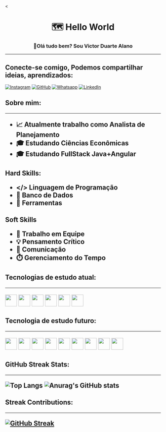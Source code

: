 <<h1 align="center">🗺️ Hello World </h1>
<h3 align="center">👋Olá tudo bem? Sou Victor Duarte Alano</h3>

------

## Conecte-se comigo, Podemos compartilhar ideias, aprendizados:

[![Instagram](https://img.shields.io/badge/Instagram-000?style=for-the-badge&logo=instagram)](https://www.instagram.com/vittu.a/)   [![GitHub](https://img.shields.io/badge/GitHub-000?style=for-the-badge&logo=github)](https://github.com/vittudev) [![Whatsapp](https://img.shields.io/badge/Whatsapp-000?style=for-the-badge&logo=Whatsapp)](https://api.whatsapp.com/qr/FZ6SV2IJIEYII1?autoload=1&app_absent=0) [![LinkedIn](https://img.shields.io/badge/LinkedIn-000?style=for-the-badge&logo=linkedin&logoColor=0E76A8)](https://www.linkedin.com/in/victor-alano-18297728b/)

<h2 align="left"> Sobre mim:

----------

- 📈 Atualmente trabalho como Analista de Planejamento 
- 🎓 Estudando Ciências Econômicas
- 🎓 Estudando FullStack Java+Angular

<h2 align="left"> Hard Skills:


- </> Linguagem de Programação
- 🧠 Banco de Dados
- 🔎 Ferramentas

<h2 align="left"> Soft Skills

- 💼 Trabalho em Equipe
- 💡 Pensamento Crítico
- 💬 Comunicação
- ⏱️ Gerenciamento do Tempo

<h2 align="left"> Tecnologias de estudo atual:

-----------

<img src="https://cdn.jsdelivr.net/gh/devicons/devicon/icons/javascript/javascript-plain.svg" width="38" height="38"/>
<img src="https://cdn.jsdelivr.net/gh/devicons/devicon/icons/python/python-original.svg" width="38" height="38"/>
<img src="https://cdn.jsdelivr.net/gh/devicons/devicon/icons/angularjs/angularjs-plain.svg" width="38" height="38"/>
<img src="https://cdn.jsdelivr.net/gh/devicons/devicon/icons/css3/css3-plain-wordmark.svg" width="38" height="38"/>
<img src="https://cdn.jsdelivr.net/gh/devicons/devicon/icons/gitlab/gitlab-original-wordmark.svg" width="38" height="38"/>
<img src="https://cdn.jsdelivr.net/gh/devicons/devicon/icons/html5/html5-plain-wordmark.svg" width="38" height="38"/>                    

<h2 align="left"> Tecnologia de estudo futuro:

-------

<img src="https://cdn.jsdelivr.net/gh/devicons/devicon/icons/typescript/typescript-plain.svg" width="38" height="38"/>
<img src="https://cdn.jsdelivr.net/gh/devicons/devicon/icons/php/php-plain.svg" width="38" height="38"/>
<img src="https://cdn.jsdelivr.net/gh/devicons/devicon/icons/swift/swift-original.svg" width="38" height="38"/>
<img src="https://cdn.jsdelivr.net/gh/devicons/devicon/icons/react/react-original-wordmark.svg" width="38" height="38"/>
<img src="https://cdn.jsdelivr.net/gh/devicons/devicon/icons/android/android-original-wordmark.svg" width="38" height="38"/>
<img src="https://cdn.jsdelivr.net/gh/devicons/devicon/icons/ruby/ruby-plain-wordmark.svg" width="38" height="38"/>
<img src="https://cdn.jsdelivr.net/gh/devicons/devicon/icons/docker/docker-plain-wordmark.svg" width="38" height="38"/>
<img src="https://cdn.jsdelivr.net/gh/devicons/devicon/icons/java/java-original-wordmark.svg" width="38" height="38"/>
<img src="https://cdn.jsdelivr.net/gh/devicons/devicon/icons/postgresql/postgresql-plain-wordmark.svg" width="38" height="38"/>
          
          
    

<h2 align="left"> GitHub Streak Stats:

-------

![Top Langs](https://github-readme-stats.vercel.app/api/top-langs/?username=vittudev&hide_progress=compact&theme=tokyonight)
![Anurag's GitHub stats](https://github-readme-stats.vercel.app/api?username=vittudev&show_icons=true&theme=tokyonight)  

<h2 align="left"> Streak Contributions:

------

[![GitHub Streak](https://streak-stats.demolab.com/?user=vittudev&theme=tokyonight)](https://git.io/streak-stats)

